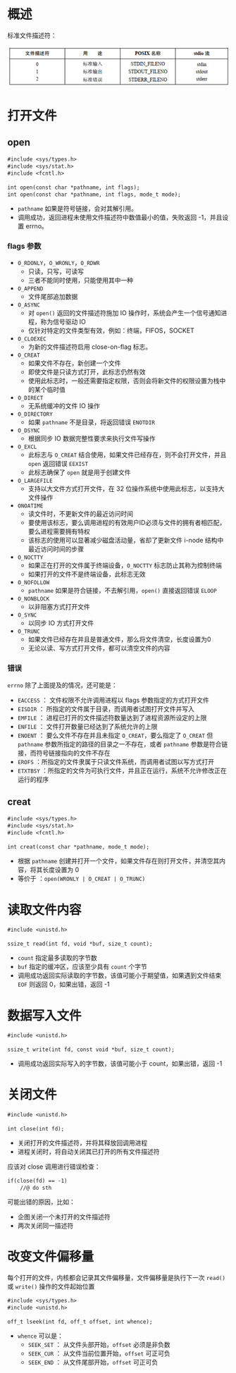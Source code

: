 # 概述

标准文件描述符：

![](./img/std_fd.png)

# 打开文件

## open

```
#include <sys/types.h>
#include <sys/stat.h>
#include <fcntl.h>

int open(const char *pathname, int flags);
int open(const char *pathname, int flags, mode_t mode);
```

- `pathname` 如果是符号链接，会对其解引用。
- 调用成功，返回进程未使用文件描述符中数值最小的值，失败返回 -1，并且设置 errno。

### flags 参数

- `O_RDONLY`，`O_WRONLY`，`O_RDWR` 
  - 只读，只写，可读写
  - 三者不能同时使用，只能使用其中一种
- `O_APPEND`
  - 文件尾部追加数据
- `O_ASYNC`
  - 对 `open()` 返回的文件描述符施加 IO 操作时，系统会产生一个信号通知进程，称为信号驱动 IO
  - 仅针对特定的文件类型有效，例如：终端，FIFOS，SOCKET
- `O_CLOEXEC`
  - 为新的文件描述符启用 close-on-flag 标志。
- `O_CREAT`
  - 如果文件不存在，新创建一个文件
  - 即使文件是只读方式打开，此标志仍然有效
  - 使用此标志时，一般还需要指定权限，否则会将新文件的权限设置为栈中的某个临时值
- `O_DIRECT`
  - 无系统缓冲的文件 IO 操作
- `O_DIRECTORY`
  - 如果 `pathname` 不是目录，将返回错误 `ENOTDIR`
- `O_DSYNC`
  - 根据同步 IO 数据完整性要求来执行文件写操作
- `O_EXCL`
  - 此标志与 `O_CREAT` 结合使用，如果文件已经存在，则不会打开文件，并且 `open` 返回错误 `EEXIST`
  - 此标志确保了 `open` 就是用于创建文件
- `O_LARGEFILE`
  - 支持以大文件方式打开文件，在 32 位操作系统中使用此标志，以支持大文件操作
- `ONOATIME`
  - 读文件时，不更新文件的最近访问时间
  - 要使用该标志，要么调用进程的有效用户ID必须与文件的拥有者相匹配，要么进程需要拥有特权
  - 该标志的使用可以显著减少磁盘活动量，省却了更新文件 i-node 结构中最近访问时间的步骤
- `O_NOCTTY`
  - 如果正在打开的文件属于终端设备，`O_NOCTTY` 标志防止其称为控制终端
  - 如果打开的文件不是终端设备，此标志无效
- `O_NOFOLLOW`
  - `pathname` 如果是符合链接，不去解引用，`open()` 直接返回错误 `ELOOP`
- `O_NONBLOCK`
  - 以非阻塞方式打开文件
- `O_SYNC`
  - 以同步 IO 方式打开文件
- `O_TRUNC`
  - 如果文件已经存在并且是普通文件，那么将文件清空，长度设置为0
  - 无论以读、写方式打开文件，都可以清空文件的内容

### 错误

`errno` 除了上面提及的情况，还可能是：

- `EACCESS` ： 文件权限不允许调用进程以 flags 参数指定的方式打开文件
- `EISDIR` ： 所指定的文件属于目录，而调用者试图打开文件并写入
- `EMFILE` ： 进程已打开的文件描述符数量达到了进程资源所设定的上限
- `ENFILE` ： 文件打开数量已经达到了系统允许的上限
- `ENOENT` ： 要么文件不存在并且未指定 `O_CREAT`，要么指定了 `O_CREAT` 但 `pathname` 参数所指定的路径的目录之一不存在，或者 `pathname` 参数是符合链接，而符号链接指向的文件不存在
- `EROFS` ：所指定的文件隶属于只读文件系统，而调用者试图以写方式打开
- `ETXTBSY` ：所指定的文件为可执行文件，并且正在运行，系统不允许修改正在运行的程序

## creat

```
#include <sys/types.h>
#include <sys/stat.h>
#include <fcntl.h>

int creat(const char *pathname, mode_t mode);
```

- 根据 `pathname` 创建并打开一个文件，如果文件存在则打开文件，并清空其内容，将其长度设置为 0
- 等价于 ：`open(WRONLY | O_CREAT | O_TRUNC)`

# 读取文件内容

```
#include <unistd.h>

ssize_t read(int fd, void *buf, size_t count);
```

- `count` 指定最多读取的字节数
- `buf` 指定的缓冲区，应该至少具有 `count` 个字节
- 调用成功返回实际读取的字节数，该值可能小于期望值，如果遇到文件结束 `EOF` 则返回 0，如果出错，返回 -1

# 数据写入文件

```
#include <unistd.h>

ssize_t write(int fd, const void *buf, size_t count);
```

- 调用成功返回实际写入的字节数，该值可能小于 count，如果出错，返回 -1

# 关闭文件

```
#include <unistd.h>

int close(int fd);
```

- 关闭打开的文件描述符，并将其释放回调用进程
- 进程关闭时，将自动关闭其已打开的所有文件描述符

应该对 close 调用进行错误检查：

```
if(close(fd) == -1)
	//@ do sth
```

可能出错的原因，比如：

- 企图关闭一个未打开的文件描述符
- 两次关闭同一描述符

# 改变文件偏移量

每个打开的文件，内核都会记录其文件偏移量，文件偏移量是执行下一次 `read()` 或 `write()` 操作的文件起始位置

```
#include <sys/types.h>
#include <unistd.h>

off_t lseek(int fd, off_t offset, int whence);
```

- `whence` 可以是：
  - `SEEK_SET` ： 从文件头部开始，`offset` 必须是非负数
  - `SEEK_CUR` ： 从文件当前位置开始，`offset` 可正可负
  - `SEEK_END` ： 从文件尾部开始，`offset` 可正可负




